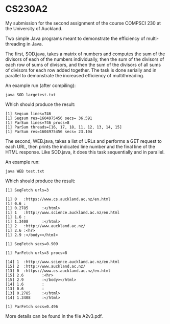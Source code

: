 # CS230A2
My submission for the second assignment of the course COMPSCI 230 at the University of Auckland.

Two simple Java programs meant to demonstrate the efficiency of multi-threading in Java.

The first, SOD.java, takes a matrix of numbers and computes the sum of the divisors of each of the numbers individually, then the sum of the divisors of each row of sums of divisors, and then the sum of the divisors of all sums of divisors for each row added together. The task is done serially and in parallel to demonstrate the increased efficiency of multithreading.

An example run (after compiling):

    java SOD largetest.txt

Which should produce the result:

    [1] Seqsum lines=746
    [1] Seqsum res=1604975456 secs= 36.591
    [1] ParSum lines=746 procs=8
    [1] ParSum threads=[16, 17, 18, 11, 12, 13, 14, 15]
    [1] ParSum res=1604975456 secs= 23.104

The second, WEB.java, takes a list of URLs and performs a GET request to each URL, then prints the indicated line number and the final line of the HTML response. Like SOD.java, it does this task sequentially and in parallel.

An example run:

    java WEB test.txt

Which should produce the result:

    [1] SeqFetch urls=3

    [1] 0   :https://www.cs.auckland.ac.nz/en.html
    [1] 0.6 :
    [1] 0.2785      :</html>
    [1] 1   :http://www.science.auckland.ac.nz/en.html
    [1] 1.6 :
    [1] 1.3408      :</html>
    [1] 2   :http://www.auckland.ac.nz/
    [1] 2.6 :<hr>
    [1] 2.9 :</body></html>
    
    [1] SeqFetch secs=0.909
    
    [1] ParFetch urls=3 procs=8
    
    [14] 1  :http://www.science.auckland.ac.nz/en.html
    [15] 2  :http://www.auckland.ac.nz/
    [13] 0  :https://www.cs.auckland.ac.nz/en.html
    [15] 2.6        :<hr>
    [15] 2.9        :</body></html>
    [14] 1.6        :
    [13] 0.6        :
    [13] 0.2785     :</html>
    [14] 1.3408     :</html>
    
    [1] ParFetch secs=0.496

More details can be found in the file A2v3.pdf.

